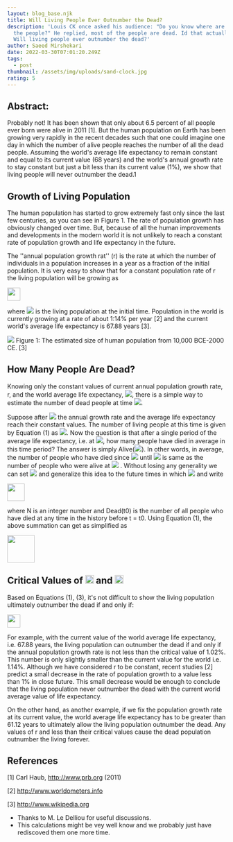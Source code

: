 ```yaml
---
layout: blog_base.njk
title: Will Living People Ever Outnumber the Dead?
description: 'Louis CK once asked his audience: "Do you know where are most of
  the people?" He replied, most of the people are dead. Id that actually true?
  Will living people ever outnumber the dead?'
author: Saeed Mirshekari
date: 2022-03-30T07:01:20.249Z
tags:
  - post
thumbnail: /assets/img/uploads/sand-clock.jpg
rating: 5
---
```


## Abstract:

Probably not! It has been shown that
only about 6.5 percent of all people ever
born were alive in 2011 [1]. But the human population on Earth has been growing
very rapidly in the recent decades such that
one could imagine one day in which the number of alive people reaches the number of all
the dead people. Assuming the world's average life expectancy to remain constant and
equal to its current value (68 years) and the
world's annual growth rate to stay constant
but just a bit less than its current value (1%),
we show that living people will never outnumber the dead.1


## Growth of Living Population


The human population has started to grow extremely
fast only since the last few centuries, as you can see
in Figure 1. The rate of population growth has
obviously changed over time. But, because of all
the human improvements and developments in the
modern world it is not unlikely to reach a constant
rate of population growth and life expectancy in the
future.


The ''annual population growth rat'' (r) is the
rate at which the number of individuals in a population increases in a year as a fraction of the initial
population. It is very easy to show that for a constant population rate of r the living population will
be growing as



<img src="https://render.githubusercontent.com/render/math?math=Alive (t) = N_0 (1 \pm r) \times t" height="30px">




where <img src="https://render.githubusercontent.com/render/math?math=N_0"> is the living population at the initial time.
Population in the world is currently growing at a rate
of about 1:14% per year [2] and the current world's
average life expectancy is 67.88 years [3].

<img src="/assets/img/dead-alive.png">
Figure 1: The estimated size of human population from
10,000 BCE-2000 CE. [3]




## How Many People Are Dead?


Knowing only the constant values of current annual
population growth rate, r, and the world average life
expectancy, <img src="https://render.githubusercontent.com/render/math?math=<L>">, there is a simple way to estimate
the number of dead people at time <img src="https://render.githubusercontent.com/render/math?math=t">.


Suppose after <img src="https://render.githubusercontent.com/render/math?math=t = t_0"> the annual growth rate and
the average life expectancy reach their constant values. The number of living people at this time is
given by Equation (1) as <img src="https://render.githubusercontent.com/render/math?math=Alive(t_0)">. Now the question is that after a single period of the average life
expectancy, i.e. at <img src="https://render.githubusercontent.com/render/math?math=t = t_0 \pm <L>">, how many people
have died in average in this time period? The answer is simply Alive(<img src="https://render.githubusercontent.com/render/math?math=t_0">). In other words, in average, the number of people who have died since <img src="https://render.githubusercontent.com/render/math?math=t=t_0"> until
<img src="https://render.githubusercontent.com/render/math?math=t = t_0 \pm <L>"> is same as the number of people who
were alive at <img src="https://render.githubusercontent.com/render/math?math=t = t_0"> . Without losing any generality
we can set <img src="https://render.githubusercontent.com/render/math?math=t_0 = 0"> and generalize this idea to the
future times in which <img src="https://render.githubusercontent.com/render/math?math=t*=N\times <L>"> and write

<img src="https://render.githubusercontent.com/render/math?math=Dead(t^*) = \sum^{N-1}_{n=1} Alive(n [ L ]) \pm  Dead (t_0)" height="40px">




where N is an integer number and Dead(t0) is the
number of all people who have died at any time in
the history before t = t0. Using Equation (1), the
above summation can get as simplified as

<img src="https://render.githubusercontent.com/render/math?math=Dead(t) = N0\frac{(1 \pm r)^t - 1}{(1 \pm r)^{[ L ]} - 1} \pm Dead(t0)" height="63px">




## Critical Values of <img src="https://render.githubusercontent.com/render/math?math=r" height="20px"> and <img src="https://render.githubusercontent.com/render/math?math=< L >" height="20px">

Based on Equations (1), (3), it's not difficult to show
the living population ultimately outnumber the dead
if and only if:


<img src="https://render.githubusercontent.com/render/math?math=(1 \pm r) [ L ] > 2" height="30px">




For example, with the current value of the world
average life expectancy, i.e. 67.88 years, the living
population can outnumber the dead if and only if
the annual population growth rate is not less than
the critical value of 1.02%. This number is only
slightly smaller than the current value for the world
i.e. 1.14%. Although we have considered r to be
constant, recent studies [2] predict a small decrease
in the rate of population growth to a value less than
1% in close future. This small decrease would be
enough to conclude that the living population never
outnumber the dead with the current world average
value of life expectancy.


On the other hand, as another example, if we fix the population growth rate at its current value, the world average life expectancy has to be greater than
61.12 years to ultimately allow the living population
outnumber the dead. Any values of r and <L> less
than their critical values cause the dead population
outnumber the living forever.


## References

[1] Carl Haub, http://www.prb.org (2011)

[2] http://www.worldometers.info

[3] http://www.wikipedia.org

- Thanks to M. Le Delliou for useful discussions.
- This calculations might be vey well know and we probably
just have rediscoved them one more time.